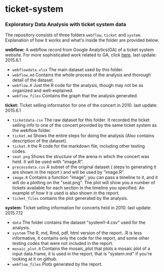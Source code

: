 # ticket-system

### Exploratory Data Analysis with ticket system data

The repository consists of three folders `webflow`, `ticket` and `system`. Explanation of how it works and what's inside the folder are provided below.

**webflow:** A webflow record from Google Analytics(GA) of a ticket system website. For more sophisticated work related to GA, click [here](https://github.com/ethen8181/Ecommerce). last update: 2015.6.1
- `webflowdata.xlsx` The main dataset used by this folder.          
- `webflow.md` Contains the whole process of the analysis and thorough detail of the dataset. 
- `webflow.R` Just the R code for the analysis, though may not be as organized and well-explained.                  
- `webflow_files` Contains the graph that the analysis generated.                

**ticket:** Ticket selling information for one of the concert in 2010. last update: 2015.6.1         
- `ticketdata.csv` The raw dataset for this folder. It recorded the ticket selling info to one of the concert provided by the same ticket system as the webflow folder.
- `ticket.md` Shows the entire steps for doing the analysis (Also contains description of the dataset).
- `ticket.R` the R code for the markdown file, including other testing codes. 
- `seat.png` Shows the structure of the arena in which the concert was held. It will be used with "image.R".
- `processdata.csv` A subset of the original dataset ( steps to generating it are shown in the report ) and will be used by "image.R".
- `image.R` Contains a function "image", you can pass a timeline to it, and it will do a plotting on the "seat.png". The plot will show you a number of tickets available for each section in the timeline you specified. An example of how it is used is also shown in the report.
- `ticket_files` contains the plot generated by the analysis.

**system:** Ticket selling information for concerts held in 2010. last update: 2015.7.12
- `data` The folder contains the dataset "system1-4.csv" used for the analysis. 
- `system` The R, md, Rmd, pdf, html version of the report. .R is less informative, it contains only the code for the report, and some other testing codes that were not included in the report. 
- `mosaic_plot.R` Contains the mosaic_plot that plots a mosaic plot of a input data.frame, it is used in the report, that is "system.md" if you're looking at it on github.
- `webflow_files` Plots generated by the report. 
